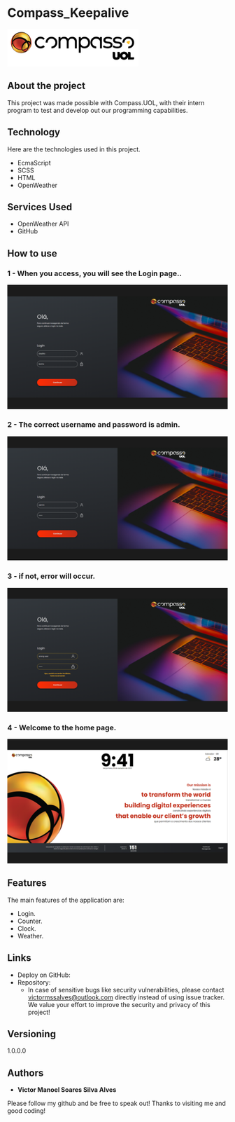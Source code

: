 # Compass_Keepalive
 ![Compass Logo](https://github.com/victormssa/Compass_Keepalive/blob/main/client/assets/imgs/LogoCompasso%201.svg)


## About the project
This project was made possible with Compass.UOL, with their intern program to test and develop out  our programming capabilities.


## Technology 

Here are the technologies used in this project.

* EcmaScript
* SCSS
* HTML
* OpenWeather

## Services Used

* OpenWeather API
* GitHub

## How to use

### 1 - When you access, you will see the Login page..

![Login image](https://github.com/victormssa/Compass_Keepalive/blob/main/client/assets/imgs/readme/6.png)

### 2 - The correct username and password is admin.

![Login user and password](https://github.com/victormssa/Compass_Keepalive/blob/main/client/assets/imgs/readme/7.png)

### 3 - if not, error will occur.

![Login error](https://github.com/victormssa/Compass_Keepalive/blob/main/client/assets/imgs/readme/8.png)


### 4 - Welcome to the home page.

![Home image](https://github.com/victormssa/Compass_Keepalive/blob/main/client/assets/imgs/readme/9.png)


## Features

The main features of the application are:
 - Login.
 - Counter.
 - Clock.
 - Weather.


## Links
  - Deploy on GitHub: 
  - Repository: 
    - In case of sensitive bugs like security vulnerabilities, please contact
      victormssalves@outlook.com directly instead of using issue tracker. We value your effort
      to improve the security and privacy of this project!

  ## Versioning

  1.0.0.0


  ## Authors

  * **Victor Manoel Soares Silva Alves** 

  Please follow my github and be free to speak out!
  Thanks to visiting me and good coding!
